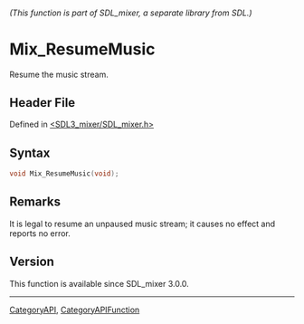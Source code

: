 ###### (This function is part of SDL_mixer, a separate library from SDL.)
# Mix_ResumeMusic

Resume the music stream.

## Header File

Defined in [<SDL3_mixer/SDL_mixer.h>](https://github.com/libsdl-org/SDL_mixer/blob/main/include/SDL3_mixer/SDL_mixer.h)

## Syntax

```c
void Mix_ResumeMusic(void);
```

## Remarks

It is legal to resume an unpaused music stream; it causes no effect and
reports no error.

## Version

This function is available since SDL_mixer 3.0.0.

----
[CategoryAPI](CategoryAPI), [CategoryAPIFunction](CategoryAPIFunction)

